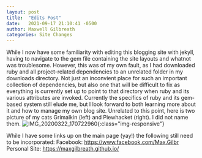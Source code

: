 ```yaml
---
layout: post
title:  "Edits Post"
date:   2021-09-17 21:10:41 -0500
author: Maxwell Gilbreath
categories: Site Changes
---
```

While I now have some familiarity with editing this blogging site with jekyll, having to navigate to the gem file containing the site layouts and whatnot was troublesome. However, this was of my own fault, as I had downloaded ruby and all project-related dependencies to an unrelated folder in my downloads directory. Not just an inconvient place for such an important collection of dependencies, but also one that will be difficult to fix as everything is currently set up to point to that directory when ruby and its various attributes are invoked. Currently the specifics of ruby and its gem-based system still elude me, but I look forward to both learning more about it and how to manage my own blog site. Unrelated to this point, here is two picture of my cats Grimalkin (left) and Piewhacket (right). I did not name them.
![IMG_20200322_170722960](blog/images/IMG_20200322_170722960.jpg){:class="img-responsive"}


While I have some links up on the main page (yay!) the following still need to be incorporated:
Facebook: https://www.facebook.com/Max.Gilbr
Personal Site: https://maxgilbreath.github.io/

